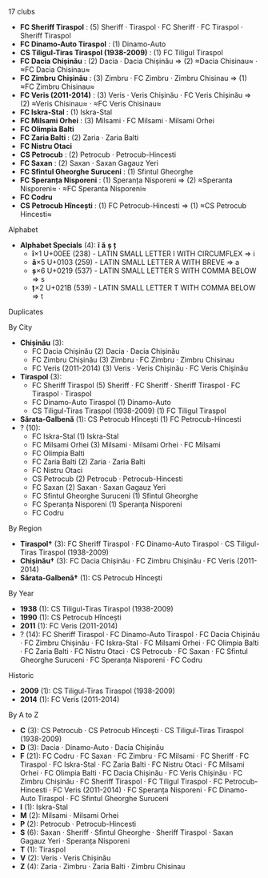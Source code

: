 17 clubs

- **FC Sheriff Tiraspol** : (5) Sheriff · Tiraspol · FC Sheriff · FC Tiraspol · Sheriff Tiraspol
- **FC Dinamo-Auto Tiraspol** : (1) Dinamo-Auto
- **CS Tiligul-Tiras Tiraspol (1938-2009)** : (1) FC Tiligul Tiraspol
- **FC Dacia Chișinău** : (2) Dacia · Dacia Chișinău ⇒ (2) ≈Dacia Chisinau≈ · ≈FC Dacia Chisinau≈
- **FC Zimbru Chișinău** : (3) Zimbru · FC Zimbru · Zimbru Chisinau ⇒ (1) ≈FC Zimbru Chisinau≈
- **FC Veris (2011-2014)** : (3) Veris · Veris Chișinău · FC Veris Chișinău ⇒ (2) ≈Veris Chisinau≈ · ≈FC Veris Chisinau≈
- **FC Iskra-Stal** : (1) Iskra-Stal
- **FC Milsami Orhei** : (3) Milsami · FC Milsami · Milsami Orhei
- **FC Olimpia Balti**
- **FC Zaria Balti** : (2) Zaria · Zaria Balti
- **FC Nistru Otaci**
- **CS Petrocub** : (2) Petrocub · Petrocub-Hincesti
- **FC Saxan** : (2) Saxan · Saxan Gagauz Yeri
- **FC Sfintul Gheorghe Suruceni** : (1) Sfintul Gheorghe
- **FC Speranța Nisporeni** : (1) Speranța Nisporeni ⇒ (2) ≈Speranta Nisporeni≈ · ≈FC Speranta Nisporeni≈
- **FC Codru**
- **CS Petrocub Hîncești** : (1) FC Petrocub-Hincesti ⇒ (1) ≈CS Petrocub Hincesti≈




Alphabet

- **Alphabet Specials** (4):  **î**  **ă**  **ș**  **ț** 
  - **î**×1 U+00EE (238) - LATIN SMALL LETTER I WITH CIRCUMFLEX ⇒ i
  - **ă**×5 U+0103 (259) - LATIN SMALL LETTER A WITH BREVE ⇒ a
  - **ș**×6 U+0219 (537) - LATIN SMALL LETTER S WITH COMMA BELOW ⇒ s
  - **ț**×2 U+021B (539) - LATIN SMALL LETTER T WITH COMMA BELOW ⇒ t




Duplicates





By City

- **Chișinău** (3): 
  - FC Dacia Chișinău  (2) Dacia · Dacia Chișinău
  - FC Zimbru Chișinău  (3) Zimbru · FC Zimbru · Zimbru Chisinau
  - FC Veris (2011-2014)  (3) Veris · Veris Chișinău · FC Veris Chișinău
- **Tiraspol** (3): 
  - FC Sheriff Tiraspol  (5) Sheriff · FC Sheriff · Sheriff Tiraspol · FC Tiraspol · Tiraspol
  - FC Dinamo-Auto Tiraspol  (1) Dinamo-Auto
  - CS Tiligul-Tiras Tiraspol (1938-2009)  (1) FC Tiligul Tiraspol
- **Sărata-Galbenă** (1): CS Petrocub Hîncești  (1) FC Petrocub-Hincesti
- ? (10): 
  - FC Iskra-Stal  (1) Iskra-Stal
  - FC Milsami Orhei  (3) Milsami · Milsami Orhei · FC Milsami
  - FC Olimpia Balti 
  - FC Zaria Balti  (2) Zaria · Zaria Balti
  - FC Nistru Otaci 
  - CS Petrocub  (2) Petrocub · Petrocub-Hincesti
  - FC Saxan  (2) Saxan · Saxan Gagauz Yeri
  - FC Sfintul Gheorghe Suruceni  (1) Sfintul Gheorghe
  - FC Speranța Nisporeni  (1) Speranța Nisporeni
  - FC Codru 




By Region

- **Tiraspol†** (3):   FC Sheriff Tiraspol · FC Dinamo-Auto Tiraspol · CS Tiligul-Tiras Tiraspol (1938-2009)
- **Chișinău†** (3):   FC Dacia Chișinău · FC Zimbru Chișinău · FC Veris (2011-2014)
- **Sărata-Galbenă†** (1):   CS Petrocub Hîncești




By Year

- **1938** (1):   CS Tiligul-Tiras Tiraspol (1938-2009)
- **1990** (1):   CS Petrocub Hîncești
- **2011** (1):   FC Veris (2011-2014)
- ? (14):   FC Sheriff Tiraspol · FC Dinamo-Auto Tiraspol · FC Dacia Chișinău · FC Zimbru Chișinău · FC Iskra-Stal · FC Milsami Orhei · FC Olimpia Balti · FC Zaria Balti · FC Nistru Otaci · CS Petrocub · FC Saxan · FC Sfintul Gheorghe Suruceni · FC Speranța Nisporeni · FC Codru




Historic

- **2009** (1):   CS Tiligul-Tiras Tiraspol (1938-2009)
- **2014** (1):   FC Veris (2011-2014)






By A to Z

- **C** (3): CS Petrocub · CS Petrocub Hîncești · CS Tiligul-Tiras Tiraspol (1938-2009)
- **D** (3): Dacia · Dinamo-Auto · Dacia Chișinău
- **F** (21): FC Codru · FC Saxan · FC Zimbru · FC Milsami · FC Sheriff · FC Tiraspol · FC Iskra-Stal · FC Zaria Balti · FC Nistru Otaci · FC Milsami Orhei · FC Olimpia Balti · FC Dacia Chișinău · FC Veris Chișinău · FC Zimbru Chișinău · FC Sheriff Tiraspol · FC Tiligul Tiraspol · FC Petrocub-Hincesti · FC Veris (2011-2014) · FC Speranța Nisporeni · FC Dinamo-Auto Tiraspol · FC Sfintul Gheorghe Suruceni
- **I** (1): Iskra-Stal
- **M** (2): Milsami · Milsami Orhei
- **P** (2): Petrocub · Petrocub-Hincesti
- **S** (6): Saxan · Sheriff · Sfintul Gheorghe · Sheriff Tiraspol · Saxan Gagauz Yeri · Speranța Nisporeni
- **T** (1): Tiraspol
- **V** (2): Veris · Veris Chișinău
- **Z** (4): Zaria · Zimbru · Zaria Balti · Zimbru Chisinau




